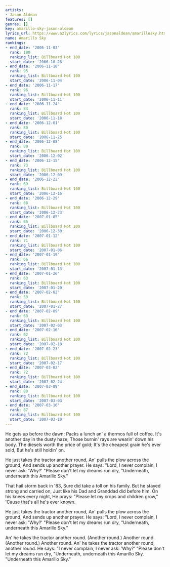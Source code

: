 ```yaml
---
artists:
- Jason Aldean
features: []
genres: []
key: amarillo-sky-jason-aldean
lyrics_url: https://www.azlyrics.com/lyrics/jasonaldean/amarillosky.html
name: Amarillo Sky
rankings:
- end_date: '2006-11-03'
  rank: 100
  ranking_list: Billboard Hot 100
  start_date: '2006-10-28'
- end_date: '2006-11-10'
  rank: 95
  ranking_list: Billboard Hot 100
  start_date: '2006-11-04'
- end_date: '2006-11-17'
  rank: 96
  ranking_list: Billboard Hot 100
  start_date: '2006-11-11'
- end_date: '2006-11-24'
  rank: 84
  ranking_list: Billboard Hot 100
  start_date: '2006-11-18'
- end_date: '2006-12-01'
  rank: 80
  ranking_list: Billboard Hot 100
  start_date: '2006-11-25'
- end_date: '2006-12-08'
  rank: 80
  ranking_list: Billboard Hot 100
  start_date: '2006-12-02'
- end_date: '2006-12-15'
  rank: 73
  ranking_list: Billboard Hot 100
  start_date: '2006-12-09'
- end_date: '2006-12-22'
  rank: 69
  ranking_list: Billboard Hot 100
  start_date: '2006-12-16'
- end_date: '2006-12-29'
  rank: 68
  ranking_list: Billboard Hot 100
  start_date: '2006-12-23'
- end_date: '2007-01-05'
  rank: 65
  ranking_list: Billboard Hot 100
  start_date: '2006-12-30'
- end_date: '2007-01-12'
  rank: 71
  ranking_list: Billboard Hot 100
  start_date: '2007-01-06'
- end_date: '2007-01-19'
  rank: 66
  ranking_list: Billboard Hot 100
  start_date: '2007-01-13'
- end_date: '2007-01-26'
  rank: 63
  ranking_list: Billboard Hot 100
  start_date: '2007-01-20'
- end_date: '2007-02-02'
  rank: 59
  ranking_list: Billboard Hot 100
  start_date: '2007-01-27'
- end_date: '2007-02-09'
  rank: 63
  ranking_list: Billboard Hot 100
  start_date: '2007-02-03'
- end_date: '2007-02-16'
  rank: 62
  ranking_list: Billboard Hot 100
  start_date: '2007-02-10'
- end_date: '2007-02-23'
  rank: 72
  ranking_list: Billboard Hot 100
  start_date: '2007-02-17'
- end_date: '2007-03-02'
  rank: 72
  ranking_list: Billboard Hot 100
  start_date: '2007-02-24'
- end_date: '2007-03-09'
  rank: 80
  ranking_list: Billboard Hot 100
  start_date: '2007-03-03'
- end_date: '2007-03-16'
  rank: 87
  ranking_list: Billboard Hot 100
  start_date: '2007-03-10'
---
```


He gets up before the dawn;
Packs a lunch an' a thermos full of coffee.
It's another day in the dusty haze;
Those burnin' rays are wearin' down his body.
The diesels worth the price of gold;
It's the cheapest grain he's ever sold,
But he's still holdin' on.

He just takes the tractor another round,
An' pulls the plow across the ground,
And sends up another prayer.
He says: "Lord, I never complain, I never ask: 'Why?'
"Please don't let my dreams run dry,
"Underneath, underneath this Amarillo Sky."

That hail storm back in '83,
Sure did take a toll on his family.
But he stayed strong and carried on,
Just like his Dad and Granddad did before him.
On his knees every night,
He prays: "Please let my crops and children grow,"
'Cause that's all he's ever known.

He just takes the tractor another round,
An' pulls the plow across the ground,
And sends up another prayer.
He says: "Lord, I never complain, I never ask: 'Why?'
"Please don't let my dreams run dry,
"Underneath, underneath this Amarillo Sky."



An' he takes the tractor another round. (Another round.)
Another round. (Another round.)
Another round.
An' he takes the tractor another round, another round.
He says: "I never complain, I never ask: 'Why?'
"Please don't let my dreams run dry,
"Underneath, underneath this Amarillo Sky.
"Underneath this Amarillo Sky."



